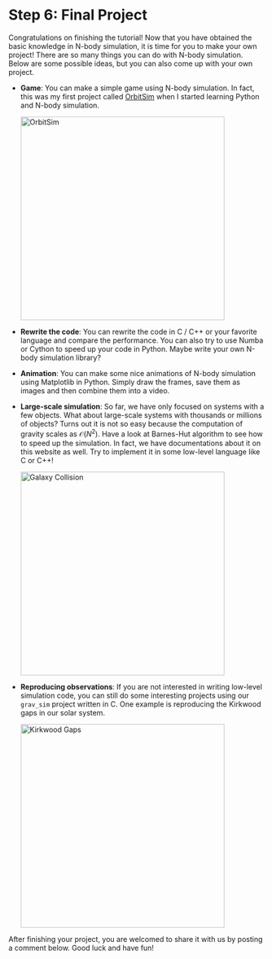 # Step 6: Final Project

Congratulations on finishing the tutorial!
Now that you have obtained the basic knowledge in N-body simulation,
it is time for you to make your own project! There are so many things
you can do with N-body simulation. Below are some possible ideas,
but you can also come up with your own project.

- **Game**: You can make a simple game using N-body simulation. In fact,
    this was my first project called [OrbitSim](https://github.com/alvinng4/OrbitSim)
    when I started learning Python and N-body simulation.

    <img src="../../examples/media/OrbitSim.png" alt="OrbitSim" width="400"/>

- **Rewrite the code**: You can rewrite the code in C / C++ or your
    favorite language and compare the performance. You can also try
    to use Numba or Cython to speed up your code in Python. Maybe
    write your own N-body simulation library?

- **Animation**: You can make some nice animations of
    N-body simulation using Matplotlib in Python. Simply draw the
    frames, save them as images and then combine them into a video.

- **Large-scale simulation**: So far, we have only focused on systems
    with a few objects. What about large-scale systems with thousands
    or millions of objects? Turns out it is not so easy because the 
    computation of gravity scales as $\mathcal{O}(N^2)$. Have a look
    at Barnes-Hut algorithm to see how to speed up the simulation.
    In fact, we have documentations about it on this website as well.
    Try to implement it in some low-level language like C or C++!

    <img src="../../examples/media/galaxy_collision.png" alt="Galaxy Collision" width="400"/>

- **Reproducing observations**: If you are not interested in
    writing low-level simulation code, you can still do some interesting projects
    using our `grav_sim` project written in C. One example is reproducing the
    Kirkwood gaps in our solar system.

    <img src="../../examples/media/kirkwood_gap_visualization.png" alt="Kirkwood Gaps" width="400"/>

After finishing your project, you are welcomed to share it with us by posting a comment
below. Good luck and have fun!
    
